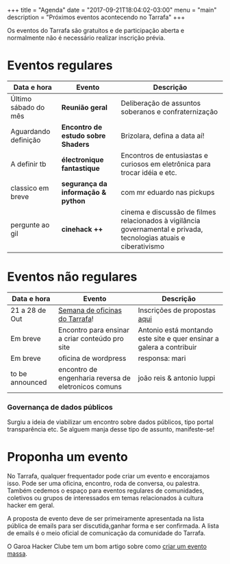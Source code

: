 +++
title = "Agenda"
date = "2017-09-21T18:04:02-03:00"
menu = "main"
description = "Próximos eventos acontecendo no Tarrafa"
+++

Os eventos do Tarrafa são gratuitos e de participação aberta e normalmente não é necessário realizar inscrição prévia.

# Eventos regulares

Data e hora | Evento | Descrição
------------ | ------------- | --------------
Último sábado do mês | **Reunião geral** | Deliberação de assuntos soberanos e confraternização
Aguardando definição | **Encontro de estudo sobre Shaders** | Brizolara, defina a data aí!
A definir tb | **électronique fantastique** | Encontros de entusiastas e curiosos em eletrônica para trocar idéia e etc.
classico em breve | **segurança da informação & python** | com mr eduardo nas pickups
pergunte ao gil | **cinehack ++** | cinema e discussão de filmes relacionados à vigilância governamental e privada, tecnologias atuais e ciberativismo


# Eventos não regulares


Data e hora | Evento | Descrição
------------ | ------------- | --------------
21 a 28 de Out | [Semana de oficinas do Tarrafa](link)! | Inscrições de propostas [aqui](https://goo.gl/forms/1QJl6fnucgAueGS63)
Em breve | Encontro para ensinar a criar conteúdo pro site | Antonio está montando este site e quer ensinar a galera a contribuir
Em breve | oficina de wordpress | responsa: mari
to be announced | encontro de engenharia reversa de eletronicos comuns | joão reis & antonio luppi 

### Governança de dados públicos

Surgiu a ideia de viabilizar um encontro sobre dados públicos, tipo portal transparência etc. Se alguem manja desse tipo de assunto, manifeste-se!


# Proponha um evento

No Tarrafa, qualquer frequentador pode criar um evento e encorajamos isso. Pode ser uma oficina, encontro, roda de conversa, ou palestra. Também cedemos o espaço para eventos regulares de comunidades, coletivos ou grupos de interessados em temas relacionados à cultura hacker em geral. 

A proposta de evento deve de ser primeiramente apresentada na lista pública de emails para ser discutida,ganhar forma e ser confirmada. A lista de emails é o meio oficial de comunicação da comunidade do Tarrafa.

O Garoa Hacker Clube tem um bom artigo sobre como [criar um evento massa](https://garoa.net.br/wiki/Como_Criar_um_Evento).

